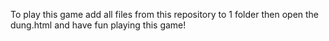 To play this game add all files from this repository to 1 folder then open the dung.html and have fun playing this game!
